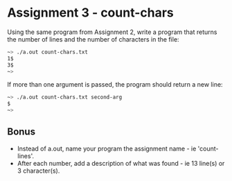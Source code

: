 # Assignment 3 - count-chars
Using the same program from Assignment 2, write a program that returns the number of lines and the number of characters in the file:
```bash
~> ./a.out count-chars.txt
1$
3$
~>
```
If more than one argument is passed, the program should return a new line:
```bash
~> ./a.out count-chars.txt second-arg
$
~>
```

## Bonus
- Instead of a.out, name your program the assignment name - ie 'count-lines'.
- After each number, add a description of what was found - ie 13 line(s) or 3 character(s).
